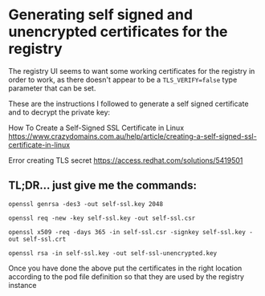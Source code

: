 # Generating self signed and unencrypted certificates for the registry

The registry UI seems to want some working certificates for the registry in order to work, as there doesn't appear to be a `TLS_VERIFY=false` type parameter that can be set.

These are the instructions I followed to generate a self signed certificate and to decrypt the private key:

How To Create a Self-Signed SSL Certificate in Linux
https://www.crazydomains.com.au/help/article/creating-a-self-signed-ssl-certificate-in-linux

Error creating TLS secret
https://access.redhat.com/solutions/5419501

## TL;DR... just give me the commands:

```
openssl genrsa -des3 -out self-ssl.key 2048

openssl req -new -key self-ssl.key -out self-ssl.csr

openssl x509 -req -days 365 -in self-ssl.csr -signkey self-ssl.key -out self-ssl.crt

openssl rsa -in self-ssl.key -out self-ssl-unencrypted.key
```

Once you have done the above put the certificates in the right location according to the pod file definition so that they are used by the registry instance